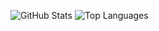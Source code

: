 
![GitHub Stats](https://github-readme-stats.vercel.app/api?username=MinionAttack&count_private=true&theme=tokyonight)
![Top Languages](https://github-readme-stats.vercel.app/api/top-langs/?username=MinionAttack&layout=compact&theme=tokyonight)
